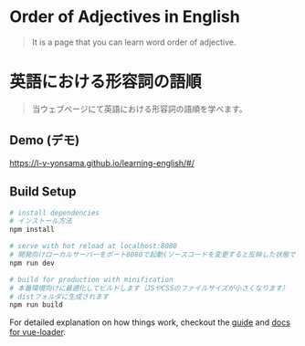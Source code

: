# Order of Adjectives in English
> It is a page that you can learn word order of adjective.

# 英語における形容詞の語順
> 当ウェブページにて英語における形容詞の語順を学べます。

## Demo (デモ)
https://l-v-yonsama.github.io/learning-english/#/

## Build Setup

``` bash
# install dependencies
# インストール方法
npm install

# serve with hot reload at localhost:8080
# 開発向けローカルサーバーをポート8080で起動(ソースコードを変更すると反映した状態でブラウザがリロードされます)
npm run dev

# build for production with minification
# 本番環境向けに最適化してビルドします（JSやCSSのファイルサイズが小さくなります）
# distフォルダに生成されます
npm run build

```

For detailed explanation on how things work, checkout the [guide](http://vuejs-templates.github.io/webpack/) and [docs for vue-loader](http://vuejs.github.io/vue-loader).
